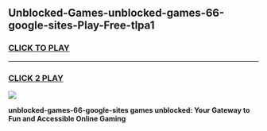 
## Unblocked-Games-unblocked-games-66-google-sites-Play-Free-tlpa1
<h3>
<a href="https://premium76.site?title=unblocked-games-66-google-sites&ref=10A">CLICK TO PLAY</a></h3>
<hr>

<h3>
<a href="https://premium76.site?title=unblocked-games-66-google-sites&ref=10A">CLICK 2 PLAY</a>
  
</h3>

<a href="https://premium76.site?title=unblocked-games-66-google-sites&ref=10A"><img src="https://clearcache.store/games.png"></a>


**unblocked-games-66-google-sites games unblocked: Your Gateway to Fun and Accessible Online Gaming**
